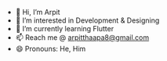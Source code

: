 - 👋 Hi, I’m Arpit
- 👀 I’m interested in Development & Designing
- 🌱 I’m currently learning Flutter
- 📫 Reach me @ arpitthaapa8@gmail.com
- 😄 Pronouns: He, Him 
<!---
Arpitatgithub/Arpitatgithub is a ✨ special ✨ repository because its `README.md` (this file) appears on your GitHub profile.
You can click the Preview link to take a look at your changes.
--->
